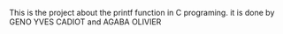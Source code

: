 This is the project about the printf function in C programing. it is done by GENO YVES CADIOT and AGABA OLIVIER
